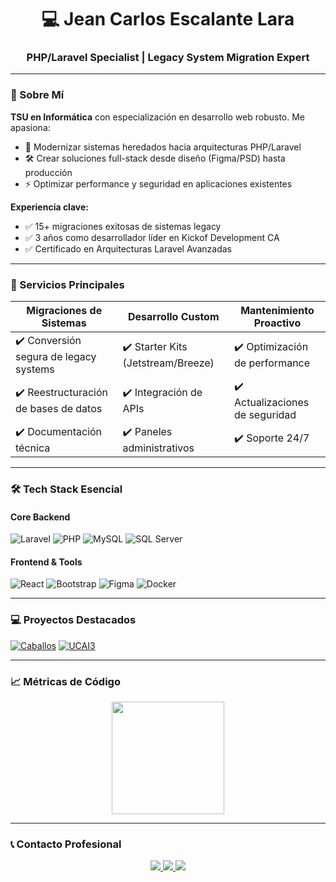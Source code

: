 <h1 align="center">💻 Jean Carlos Escalante Lara</h1>
<h3 align="center">PHP/Laravel Specialist | Legacy System Migration Expert</h3>

---

### 🚀 Sobre Mí
**TSU en Informática** con especialización en desarrollo web robusto. Me apasiona:
- 🔄 Modernizar sistemas heredados hacia arquitecturas PHP/Laravel
- 🛠️ Crear soluciones full-stack desde diseño (Figma/PSD) hasta producción
- ⚡ Optimizar performance y seguridad en aplicaciones existentes

**Experiencia clave:**
- ✅ 15+ migraciones exitosas de sistemas legacy
- ✅ 3 años como desarrollador líder en Kickof Development CA
- ✅ Certificado en Arquitecturas Laravel Avanzadas

---

### 💼 Servicios Principales
| Migraciones de Sistemas | Desarrollo Custom | Mantenimiento Proactivo |
|-------------------------|-------------------|-------------------------|
| ✔️ Conversión segura de legacy systems | ✔️ Starter Kits (Jetstream/Breeze) | ✔️ Optimización de performance |
| ✔️ Reestructuración de bases de datos | ✔️ Integración de APIs | ✔️ Actualizaciones de seguridad |
| ✔️ Documentación técnica | ✔️ Paneles administrativos | ✔️ Soporte 24/7 |

---

### 🛠 Tech Stack Esencial
#### Core Backend
![Laravel](https://img.shields.io/badge/Laravel-FF2D20?logo=laravel&logoColor=white)
![PHP](https://img.shields.io/badge/PHP-777BB4?logo=php&logoColor=white)
![MySQL](https://img.shields.io/badge/MySQL-4479A1?logo=mysql&logoColor=white)
![SQL Server](https://img.shields.io/badge/SQL_Server-CC2927?logo=microsoft-sql-server&logoColor=white)

#### Frontend & Tools
![React](https://img.shields.io/badge/React-61DAFB?logo=react&logoColor=black)
![Bootstrap](https://img.shields.io/badge/Bootstrap-7952B3?logo=bootstrap&logoColor=white)
![Figma](https://img.shields.io/badge/Figma-F24E1E?logo=figma&logoColor=white)
![Docker](https://img.shields.io/badge/Docker-2496ED?logo=docker&logoColor=white)

---

### 💻 Proyectos Destacados
[![Caballos](https://github-readme-stats.vercel.app/api/pin/?username=gaviriae&repo=caballos&theme=react)](https://github.com/gaviriae/caballos)
[![UCAI3](https://github-readme-stats.vercel.app/api/pin/?username=JeanCaEscalante&repo=UCAI3&theme=react)](https://github.com/JeanCaEscalante/UCAI3)

---

### 📈 Métricas de Código
<p align="center">
  <img height="180em" src="https://github-readme-stats.vercel.app/api/top-langs/?username=JeanCaEscalante&layout=compact&theme=react&hide=blade"/>
</p>

---

### 📞 Contacto Profesional
<p align="center">
  <a href="mailto:tucorreo@ejemplo.com">
    <img src="https://img.shields.io/badge/Email-D14836?style=for-the-badge&logo=gmail&logoColor=white"/>
  </a>
  <a href="https://linkedin.com/in/tu-perfil">
    <img src="https://img.shields.io/badge/LinkedIn-0077B5?style=for-the-badge&logo=linkedin&logoColor=white"/>
  </a>
  <a href="https://workana.com/tu-perfil">
    <img src="https://img.shields.io/badge/Workana-0CAE49?style=for-the-badge&logo=upwork&logoColor=white"/>
  </a>
</p>

